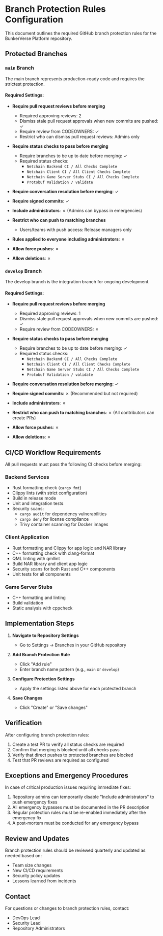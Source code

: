 # Branch Protection Rules Configuration

This document outlines the required GitHub branch protection rules for the BunkerVerse Platform repository.

## Protected Branches

### `main` Branch
The main branch represents production-ready code and requires the strictest protection.

#### Required Settings:
- **Require pull request reviews before merging**
  - Required approving reviews: 2
  - Dismiss stale pull request approvals when new commits are pushed: ✓
  - Require review from CODEOWNERS: ✓
  - Restrict who can dismiss pull request reviews: Admins only

- **Require status checks to pass before merging**
  - Require branches to be up to date before merging: ✓
  - Required status checks:
    - `Netchain Backend CI / All Checks Complete`
    - `Netchain Client CI / All Client Checks Complete`
    - `Netchain Game Server Stubs CI / All Checks Complete`
    - `Protobuf Validation / validate`

- **Require conversation resolution before merging**: ✓

- **Require signed commits**: ✓

- **Include administrators**: ✗ (Admins can bypass in emergencies)

- **Restrict who can push to matching branches**
  - Users/teams with push access: Release managers only

- **Rules applied to everyone including administrators**: ✗

- **Allow force pushes**: ✗

- **Allow deletions**: ✗

### `develop` Branch
The develop branch is the integration branch for ongoing development.

#### Required Settings:
- **Require pull request reviews before merging**
  - Required approving reviews: 1
  - Dismiss stale pull request approvals when new commits are pushed: ✓
  - Require review from CODEOWNERS: ✗
  
- **Require status checks to pass before merging**
  - Require branches to be up to date before merging: ✓
  - Required status checks:
    - `Netchain Backend CI / All Checks Complete`
    - `Netchain Client CI / All Client Checks Complete`
    - `Netchain Game Server Stubs CI / All Checks Complete`
    - `Protobuf Validation / validate`

- **Require conversation resolution before merging**: ✓

- **Require signed commits**: ✗ (Recommended but not required)

- **Include administrators**: ✗

- **Restrict who can push to matching branches**: ✗ (All contributors can create PRs)

- **Allow force pushes**: ✗

- **Allow deletions**: ✗

## CI/CD Workflow Requirements

All pull requests must pass the following CI checks before merging:

### Backend Services
- Rust formatting check (`cargo fmt`)
- Clippy lints (with strict configuration)
- Build in release mode
- Unit and integration tests
- Security scans:
  - `cargo audit` for dependency vulnerabilities
  - `cargo deny` for license compliance
  - Trivy container scanning for Docker images

### Client Application
- Rust formatting and Clippy for app logic and NAR library
- C++ formatting check with clang-format
- QML linting with qmllint
- Build NAR library and client app logic
- Security scans for both Rust and C++ components
- Unit tests for all components

### Game Server Stubs
- C++ formatting and linting
- Build validation
- Static analysis with cppcheck

## Implementation Steps

1. **Navigate to Repository Settings**
   - Go to Settings → Branches in your GitHub repository

2. **Add Branch Protection Rule**
   - Click "Add rule"
   - Enter branch name pattern (e.g., `main` or `develop`)

3. **Configure Protection Settings**
   - Apply the settings listed above for each protected branch

4. **Save Changes**
   - Click "Create" or "Save changes"

## Verification

After configuring branch protection rules:

1. Create a test PR to verify all status checks are required
2. Confirm that merging is blocked until all checks pass
3. Verify that direct pushes to protected branches are blocked
4. Test that PR reviews are required as configured

## Exceptions and Emergency Procedures

In case of critical production issues requiring immediate fixes:

1. Repository admins can temporarily disable "Include administrators" to push emergency fixes
2. All emergency bypasses must be documented in the PR description
3. Regular protection rules must be re-enabled immediately after the emergency fix
4. A post-mortem must be conducted for any emergency bypass

## Review and Updates

Branch protection rules should be reviewed quarterly and updated as needed based on:
- Team size changes
- New CI/CD requirements
- Security policy updates
- Lessons learned from incidents

## Contact

For questions or changes to branch protection rules, contact:
- DevOps Lead
- Security Lead
- Repository Administrators